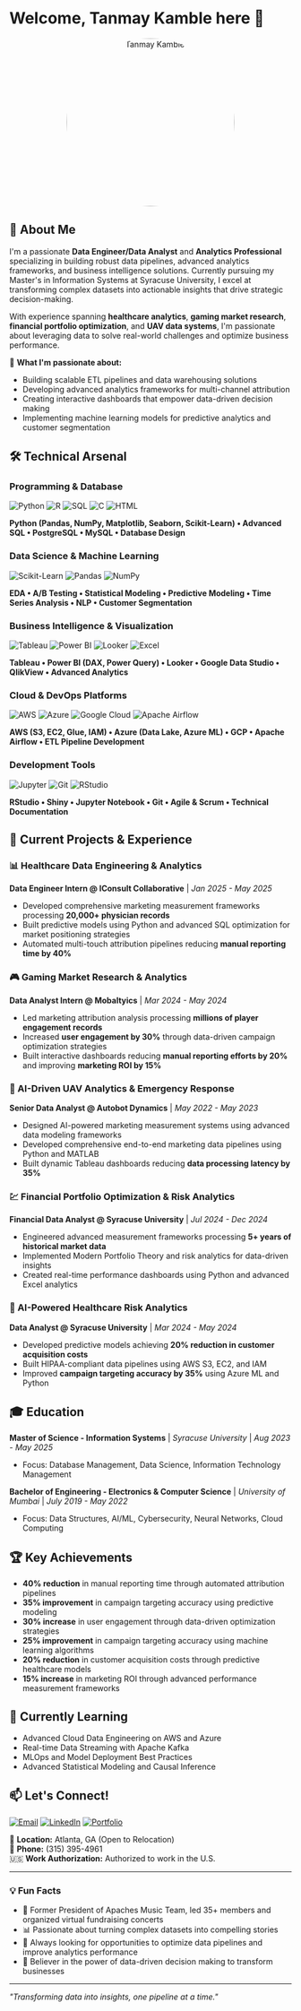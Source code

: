 # Welcome, Tanmay Kamble here 👋
<div align="center">
  <img src="https://drive.google.com/uc?export=view&id=1_1p5mRMw2OOprx7GWtPJ0qU7NxJqNNjE" alt="Tanmay Kamble" width="300" style="border-radius: 70%;"/>
</div>

## 🚀 About Me

I'm a passionate **Data Engineer/Data Analyst** and **Analytics Professional** specializing in building robust data pipelines, advanced analytics frameworks, and business intelligence solutions. Currently pursuing my Master's in Information Systems at Syracuse University, I excel at transforming complex datasets into actionable insights that drive strategic decision-making.

With experience spanning **healthcare analytics**, **gaming market research**, **financial portfolio optimization**, and **UAV data systems**, I'm passionate about leveraging data to solve real-world challenges and optimize business performance.

🌟 **What I'm passionate about:**
- Building scalable ETL pipelines and data warehousing solutions
- Developing advanced analytics frameworks for multi-channel attribution
- Creating interactive dashboards that empower data-driven decision making
- Implementing machine learning models for predictive analytics and customer segmentation

## 🛠️ Technical Arsenal

### Programming & Database
![Python](https://img.shields.io/badge/-Python-3776AB?style=flat-square&logo=python&logoColor=white)
![R](https://img.shields.io/badge/-R-276DC3?style=flat-square&logo=r&logoColor=white)
![SQL](https://img.shields.io/badge/-SQL-4479A1?style=flat-square&logo=postgresql&logoColor=white)
![C](https://img.shields.io/badge/-C-A8B9CC?style=flat-square&logo=c&logoColor=black)
![HTML](https://img.shields.io/badge/-HTML-E34F26?style=flat-square&logo=html5&logoColor=white)

**Python (Pandas, NumPy, Matplotlib, Seaborn, Scikit-Learn) • Advanced SQL • PostgreSQL • MySQL • Database Design**

### Data Science & Machine Learning
![Scikit-Learn](https://img.shields.io/badge/-Scikit--Learn-F7931E?style=flat-square&logo=scikit-learn&logoColor=white)
![Pandas](https://img.shields.io/badge/-Pandas-150458?style=flat-square&logo=pandas&logoColor=white)
![NumPy](https://img.shields.io/badge/-NumPy-013243?style=flat-square&logo=numpy&logoColor=white)

**EDA • A/B Testing • Statistical Modeling • Predictive Modeling • Time Series Analysis • NLP • Customer Segmentation**

### Business Intelligence & Visualization
![Tableau](https://img.shields.io/badge/-Tableau-E97627?style=flat-square&logo=tableau&logoColor=white)
![Power BI](https://img.shields.io/badge/-Power%20BI-F2C811?style=flat-square&logo=power-bi&logoColor=black)
![Looker](https://img.shields.io/badge/-Looker-4285F4?style=flat-square&logo=looker&logoColor=white)
![Excel](https://img.shields.io/badge/-Excel-217346?style=flat-square&logo=microsoft-excel&logoColor=white)

**Tableau • Power BI (DAX, Power Query) • Looker • Google Data Studio • QlikView • Advanced Analytics**

### Cloud & DevOps Platforms
![AWS](https://img.shields.io/badge/-AWS-232F3E?style=flat-square&logo=amazon-aws&logoColor=white)
![Azure](https://img.shields.io/badge/-Azure-0089D0?style=flat-square&logo=microsoft-azure&logoColor=white)
![Google Cloud](https://img.shields.io/badge/-Google%20Cloud-4285F4?style=flat-square&logo=google-cloud&logoColor=white)
![Apache Airflow](https://img.shields.io/badge/-Apache%20Airflow-017CEE?style=flat-square&logo=apache-airflow&logoColor=white)

**AWS (S3, EC2, Glue, IAM) • Azure (Data Lake, Azure ML) • GCP • Apache Airflow • ETL Pipeline Development**

### Development Tools
![Jupyter](https://img.shields.io/badge/-Jupyter-F37626?style=flat-square&logo=jupyter&logoColor=white)
![Git](https://img.shields.io/badge/-Git-F05032?style=flat-square&logo=git&logoColor=white)
![RStudio](https://img.shields.io/badge/-RStudio-75AADB?style=flat-square&logo=rstudio&logoColor=white)

**RStudio • Shiny • Jupyter Notebook • Git • Agile & Scrum • Technical Documentation**

## 🔭 Current Projects & Experience

### 📊 Healthcare Data Engineering & Analytics
**Data Engineer Intern @ IConsult Collaborative** | *Jan 2025 - May 2025*
- Developed comprehensive marketing measurement frameworks processing **20,000+ physician records**
- Built predictive models using Python and advanced SQL optimization for market positioning strategies
- Automated multi-touch attribution pipelines reducing **manual reporting time by 40%**

### 🎮 Gaming Market Research & Analytics
**Data Analyst Intern @ Mobaltyics** | *Mar 2024 - May 2024*
- Led marketing attribution analysis processing **millions of player engagement records**
- Increased **user engagement by 30%** through data-driven campaign optimization strategies
- Built interactive dashboards reducing **manual reporting efforts by 20%** and improving **marketing ROI by 15%**

### 🚁 AI-Driven UAV Analytics & Emergency Response
**Senior Data Analyst @ Autobot Dynamics** | *May 2022 - May 2023*
- Designed AI-powered marketing measurement systems using advanced data modeling frameworks
- Developed comprehensive end-to-end marketing data pipelines using Python and MATLAB
- Built dynamic Tableau dashboards reducing **data processing latency by 35%**

### 💹 Financial Portfolio Optimization & Risk Analytics
**Financial Data Analyst @ Syracuse University** | *Jul 2024 - Dec 2024*
- Engineered advanced measurement frameworks processing **5+ years of historical market data**
- Implemented Modern Portfolio Theory and risk analytics for data-driven insights
- Created real-time performance dashboards using Python and advanced Excel analytics

### 🏥 AI-Powered Healthcare Risk Analytics
**Data Analyst @ Syracuse University** | *Mar 2024 - May 2024*
- Developed predictive models achieving **20% reduction in customer acquisition costs**
- Built HIPAA-compliant data pipelines using AWS S3, EC2, and IAM
- Improved **campaign targeting accuracy by 35%** using Azure ML and Python

## 🎓 Education

**Master of Science - Information Systems** | *Syracuse University* | *Aug 2023 - May 2025*
- Focus: Database Management, Data Science, Information Technology Management

**Bachelor of Engineering - Electronics & Computer Science** | *University of Mumbai* | *July 2019 - May 2022*
- Focus: Data Structures, AI/ML, Cybersecurity, Neural Networks, Cloud Computing


## 🏆 Key Achievements

- **40% reduction** in manual reporting time through automated attribution pipelines
- **35% improvement** in campaign targeting accuracy using predictive modeling
- **30% increase** in user engagement through data-driven optimization strategies
- **25% improvement** in campaign targeting accuracy using machine learning algorithms
- **20% reduction** in customer acquisition costs through predictive healthcare models
- **15% increase** in marketing ROI through advanced performance measurement frameworks

## 🌱 Currently Learning

- Advanced Cloud Data Engineering on AWS and Azure
- Real-time Data Streaming with Apache Kafka
- MLOps and Model Deployment Best Practices
- Advanced Statistical Modeling and Causal Inference

## 📫 Let's Connect!

[![Email](https://img.shields.io/badge/-tanmayrkamble26@gmail.com-D14836?style=flat-square&logo=gmail&logoColor=white)](mailto:tanmayrkamble26@gmail.com)
[![LinkedIn](https://img.shields.io/badge/-LinkedIn-0077B5?style=flat-square&logo=linkedin&logoColor=white)](YOUR_LINKEDIN_URL_HERE)
[![Portfolio](https://img.shields.io/badge/-Portfolio-000000?style=flat-square&logo=vercel&logoColor=white)](YOUR_PORTFOLIO_URL_HERE)

📍 **Location:** Atlanta, GA (Open to Relocation)  
📱 **Phone:** (315) 395-4961  
🇺🇸 **Work Authorization:** Authorized to work in the U.S.

---

### 💡 Fun Facts
- 🎵 Former President of Apaches Music Team, led 35+ members and organized virtual fundraising concerts
- 📊 Passionate about turning complex datasets into compelling stories
- 🎯 Always looking for opportunities to optimize data pipelines and improve analytics performance
- 🌟 Believer in the power of data-driven decision making to transform businesses

---

*"Transforming data into insights, one pipeline at a time."*
